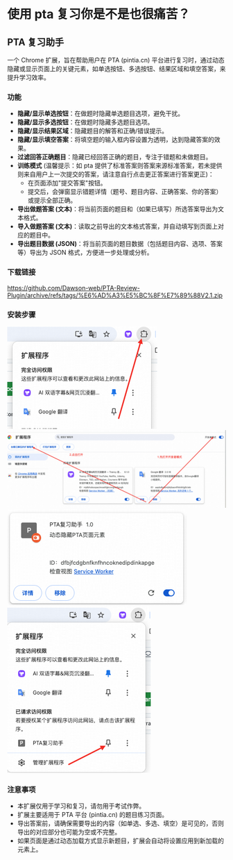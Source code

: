 # 使用 pta 复习你是不是也很痛苦？

## PTA 复习助手

一个 Chrome 扩展，旨在帮助用户在 PTA (pintia.cn) 平台进行复习时，通过动态隐藏或显示页面上的关键元素，如单选按钮、多选按钮、结果区域和填空答案，来提升学习效率。

### 功能

- **隐藏/显示单选按钮**：在做题时隐藏单选题目选项，避免干扰。
- **隐藏/显示多选按钮**：在做题时隐藏多选题目选项。
- **隐藏/显示结果区域**：隐藏题目的解答和正确/错误提示。
- **隐藏/显示填空答案**：将填空题的输入框内容设置为透明，达到隐藏答案的效果。
- **过滤回答正确题目**：隐藏已经回答正确的题目，专注于错题和未做题目。
- **训练模式** (温馨提示：如 pta 提供了标准答案则答案来源标准答案，若未提供则来自用户上一次提交的答案，请注意自行点击更正答案进行答案更正)：
  - 在页面添加"提交答案"按钮。
  - 提交后，会弹窗显示错题详情（题号、题目内容、正确答案、你的答案）或提示全部正确。
- **导出做题答案 (文本)**：将当前页面的题目和（如果已填写）所选答案导出为文本格式。
- **导入做题答案 (文本)**：读取之前导出的文本格式答案，并自动填写到页面上对应的题目中。
- **导出题目数据 (JSON)**：将当前页面的题目数据（包括题目内容、选项、答案等）导出为 JSON 格式，方便进一步处理或分析。

### 下载链接

https://github.com/Dawson-web/PTA-Review-Plugin/archive/refs/tags/%E6%AD%A3%E5%BC%8F%E7%89%88V2.1.zip

### 安装步骤

![alt text](26745f4ca6c70780d9d19f9d3b235be5.JPG)
![alt text](0703f36201bc726d7c9535b512a2850d.JPG)
![alt text](d1f7c46e2f0d54ecfc079f0b3a0d8975.JPG)
![alt text](1de505b0a89a89ebd1ac7e3c8f9cb9ea.JPG)

### 注意事项

- 本扩展仅用于学习和复习，请勿用于考试作弊。
- 扩展主要适用于 PTA 平台 (pintia.cn) 的题目练习页面。
- 导出答案前，请确保需要导出的内容（如单选、多选、填空）是可见的，否则导出的对应部分也可能为空或不完整。
- 如果页面是通过动态加载方式显示新题目，扩展会自动将设置应用到新加载的元素上。
